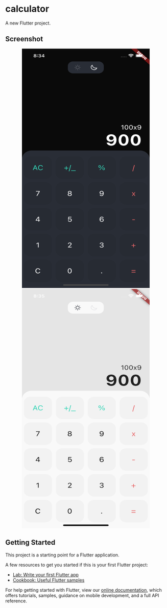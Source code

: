 # calculator

A new Flutter project.
## Screenshot
<div align="center">
    <img src="/ss/ss1.png" width="400px" height="750" /> 
    <img src="/ss/ss2.png" width="400px" height="750" /> 
</div>

## Getting Started

This project is a starting point for a Flutter application.

A few resources to get you started if this is your first Flutter project:

- [Lab: Write your first Flutter app](https://flutter.dev/docs/get-started/codelab)
- [Cookbook: Useful Flutter samples](https://flutter.dev/docs/cookbook)

For help getting started with Flutter, view our
[online documentation](https://flutter.dev/docs), which offers tutorials,
samples, guidance on mobile development, and a full API reference.
